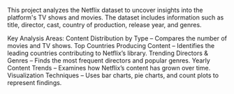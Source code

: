 This project analyzes the Netflix dataset to uncover insights into the platform's TV shows and movies. The dataset includes information such as title, director, cast, country of production, release year, and genres.

Key Analysis Areas:
Content Distribution by Type – Compares the number of movies and TV shows.
Top Countries Producing Content – Identifies the leading countries contributing to Netflix’s library.
Trending Directors & Genres – Finds the most frequent directors and popular genres.
Yearly Content Trends – Examines how Netflix’s content has grown over time.
Visualization Techniques – Uses bar charts, pie charts, and count plots to represent findings.
